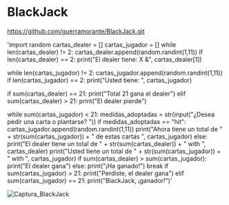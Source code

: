 # BlackJack


https://github.com/guerramorante/BlackJack.git

'import random 
cartas_dealer = []
cartas_jugador = []
while len(cartas_dealer) != 2:
    cartas_dealer.append(random.randint(1,11))
    if len(cartas_dealer) == 2:
        print("El dealer tiene: X &", cartas_dealer[1])

while len(cartas_jugador) != 2:
    cartas_jugador.append(random.randint(1,11))
    if len(cartas_jugador) == 2:
        print("Usted tiene: ", cartas_jugador)        
         
if sum(cartas_dealer) == 21:
    print("Total 21 gana el dealer")
elif sum(cartas_dealer) > 21:
    print("El dealer pierde")

while sum(cartas_jugador) < 21:
    medidas_adoptadas = str(input("¿Desea pedir una carta o plantarse?  "))
    if medidas_adoptadas == "hit":
        cartas_jugador.append(random.randint(1,11))
        print("Ahora tiene un total de " + str(sum(cartas_jugador)) + " de estas cartas ", cartas_jugador)
    else:
        print("El dealer tiene un total de " + str(sum(cartas_dealer)) + " with ", cartas_dealer)
        print("Usted tiene un total de " + str(sum(cartas_jugador)) + " with ", cartas_jugador)
        if sum(cartas_dealer) > sum(cartas_jugador):
            print("El dealer gana")
        else:
            print("¡Ha ganado!")
            break
if sum(cartas_jugador) > 21:
    print("Perdiste, el dealer gana")
elif sum(cartas_jugador) == 21:
  print("BlackJack, ¡ganador!")'
  
  
  
  
  ![Captura_BlackJack](https://user-images.githubusercontent.com/91721714/143055943-ed47ef43-5bb3-4ae7-b050-2ae8315954d7.PNG)

